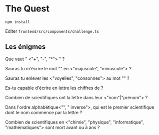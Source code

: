 # The Quest

`npm install`

Editer `frontend/src/components/challenge.ts`

## Les énigmes

Que vaut "<number> <"+", "-", "*"> <number>" ?

Sauras tu m'écrire le mot "<string>" en <"majuscule", "minuscule"> ?

Sauras tu enlever les <"voyelles", "consonnes"> au mot "<string>" ?

Es-tu capable d'écrire en lettre les chiffres de <number> ?

Combien de scientifiques ont la lettre <string> dans leur <"nom"|"prénom"> ?

Dans l'ordre alphabétique<"", " inverse">, qui est le premier scientifique dont le nom commence par la lettre <string> ?

Combien de scientifiques en <"chimie", "physique", "informatique", "mathématiques"> sont mort avant ou à <number> ans ?